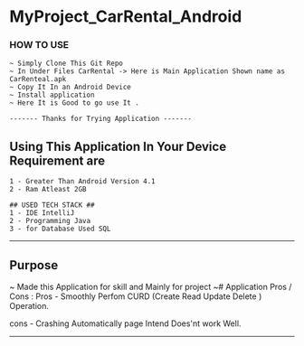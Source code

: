 # MyProject_CarRental_Android 

### HOW TO USE ### 
    ~ Simply Clone This Git Repo
    ~ In Under Files CarRental -> Here is Main Application Shown name as CarRenteal.apk
    ~ Copy It In an Android Device 
    ~ Install application 
    ~ Here It is Good to go use It . 
    
    ------- Thanks for Trying Application -------
  
##  Using This Application In Your Device Requirement are ## 
    1 - Greater Than Android Version 4.1 
    2 - Ram Atleast 2GB 
    
    ## USED TECH STACK ## 
    1 - IDE IntelliJ 
    2 - Programming Java 
    3 - for Database Used SQL 
    
----------------------------------------------------------------

 ## Purpose ## 
  ~ Made this Application for skill and Mainly for project 
  ~# Application Pros / Cons :
  Pros -
                        Smoothly Perfom CURD (Create Read Update Delete ) Operation.
                        
  cons - 
                        Crashing Automatically 
                         page Intend Does'nt work Well. 
                         
----------------------------------------------------------------
                         
